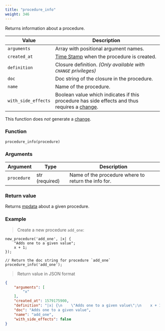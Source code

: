 ```yaml
---
title: "procedure_info"
weight: 346
---
```


Returns information about a procedure.

Value | Description
------- | -----------
`arguments` | Array with positional argument names.
`created_at` | [Time Stamp](https://wikipedia.org/wiki/Unix_time) when the procedure is created.
`definition` | Closure definition. *(Only available with `CHANGE` privileges)*
`doc` | Doc string of the closure in the procedure.
`name` | Name of the procedure.
`with_side_effects` | Boolean value which indicates if this procedure has side effects and thus requires a [change](../../overview/changes).

This function does *not* generate a [change](../../overview/changes).

### Function

`procedure_info(procedure)`

### Arguments

Argument | Type | Description
-------- | ---- | -----------
`procedure` | str (required) | Name of the procedure where to return the info for.

### Return value

Returns [mpdata](../../data-types/mpdata) about a given procedure.

### Example

> Create a new procedure `add_one`:

```thingsdb,should_pass
new_procedure('add_one', |x| {
    "Adds one to a given value";
    x + 1;
});

// Return the doc string for procedure `add_one`
procedure_info('add_one');
```

> Return value in JSON format

```json
{
    "arguments": [
        "x"
    ],
    "created_at": 1579175900,
    "definition": "|x| {\n    \"Adds one to a given value\";\n    x + 1;\n}",
    "doc": "Adds one to a given value",
    "name": "add_one",
    "with_side_effects": false
}
```
